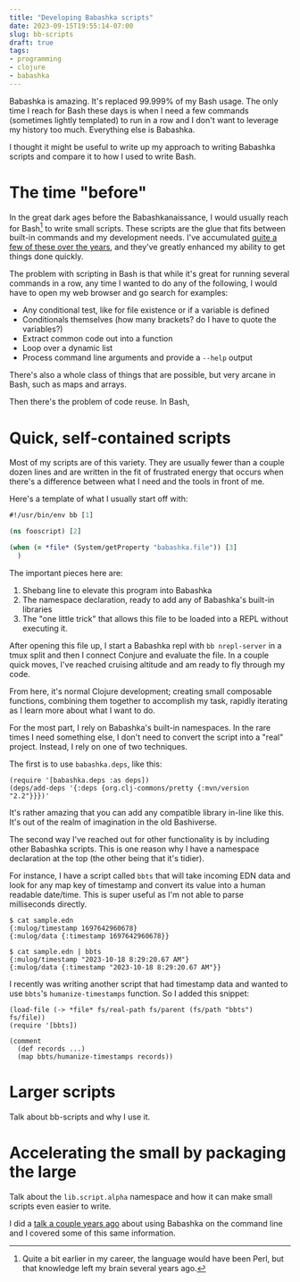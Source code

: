 ```yaml
---
title: "Developing Babashka scripts"
date: 2023-09-15T19:55:14-07:00
slug: bb-scripts
draft: true
tags:
- programming
- clojure
- babashka
---
```


Babashka is amazing. It's replaced 99.999% of my Bash usage. The only time I reach for Bash these days is when I need a few commands (sometimes lightly templated) to run in a row and I don't want to leverage my history too much. Everything else is Babashka.

I thought it might be useful to write up my approach to writing Babashka scripts and compare it to how I used to write Bash.

# The time "before"

In the great dark ages before the Babashkanaissance, I would usually reach for Bash[^1] to write small scripts. These scripts are the glue that fits between built-in commands and my development needs. I've accumulated [quite a few of these over the years][1], and they've greatly enhanced my ability to get things done quickly.

The problem with scripting in Bash is that while it's great for running several commands in a row, any time I wanted to do any of the following, I would have to open my web browser and go search for examples:

* Any conditional test, like for file existence or if a variable is defined
* Conditionals themselves (how many brackets? do I have to quote the variables?)
* Extract common code out into a function
* Loop over a dynamic list
* Process command line arguments and provide a `--help` output

There's also a whole class of things that are possible, but very arcane in Bash, such as maps and arrays.

Then there's the problem of code reuse. In Bash,

# Quick, self-contained scripts

Most of my scripts are of this variety. They are usually fewer than a couple dozen lines and are written in the fit of frustrated energy that occurs when there's a difference between what I need and the tools in front of me.

Here's a template of what I usually start off with:

```clojure
#!/usr/bin/env bb [1]

(ns fooscript) [2]

(when (= *file* (System/getProperty "babashka.file")) [3]
  )
```

The important pieces here are:
1. Shebang line to elevate this program into Babashka
2. The namespace declaration, ready to add any of Babashka's built-in libraries
3. The "one little trick" that allows this file to be loaded into a REPL without executing it.

After opening this file up, I start a Babashka repl with `bb nrepl-server` in a tmux split and then I connect Conjure and evaluate the file. In a couple quick moves, I've reached cruising altitude and am ready to fly through my code.

From here, it's normal Clojure development; creating small composable functions, combining them together to accomplish my task, rapidly iterating as I learn more about what I want to do.

For the most part, I rely on Babashka's built-in namespaces. In the rare times I need something else, I don't need to convert the script into a "real" project. Instead, I rely on one of two techniques.

The first is to use `babashka.deps`, like this:

```
(require '[babashka.deps :as deps])
(deps/add-deps '{:deps {org.clj-commons/pretty {:mvn/version "2.2"}}})'
```

It's rather amazing that you can add any compatible library in-line like this. It's out of the realm of imagination in the old Bashiverse.

The second way I've reached out for other functionality is by including other Babashka scripts. This is one reason why I have a namespace declaration at the top (the other being that it's tidier).

For instance, I have a script called `bbts` that will take incoming EDN data and look for any map key of timestamp and convert its value into a human readable date/time. This is super useful as I'm not able to parse milliseconds directly.

```
$ cat sample.edn
{:mulog/timestamp 1697642960678}
{:mulog/data {:timestamp 1697642960678}}

$ cat sample.edn | bbts
{:mulog/timestamp "2023-10-18 8:29:20.67 AM"}
{:mulog/data {:timestamp "2023-10-18 8:29:20.67 AM"}}
```

I recently was writing another script that had timestamp data and wanted to use `bbts`'s `humanize-timestamps` function. So I added this snippet:

```
(load-file (-> *file* fs/real-path fs/parent (fs/path "bbts") fs/file))
(require '[bbts])

(comment
  (def records ...)
  (map bbts/humanize-timestamps records))
```

# Larger scripts

Talk about bb-scripts and why I use it.

# Accelerating the small by packaging the large

Talk about the `lib.script.alpha` namespace and how it can make small scripts even easier to write.

I did a [talk a couple years ago][2] about using Babashka on the command line and I covered some of this same information.

[1]: https://github.com/justone/dotfiles-personal/tree/personal/bin
[2]: https://www.youtube.com/watch?v=tc4ROCJYbm0

[^1]: Quite a bit earlier in my career, the language would have been Perl, but that knowledge left my brain several years ago.
